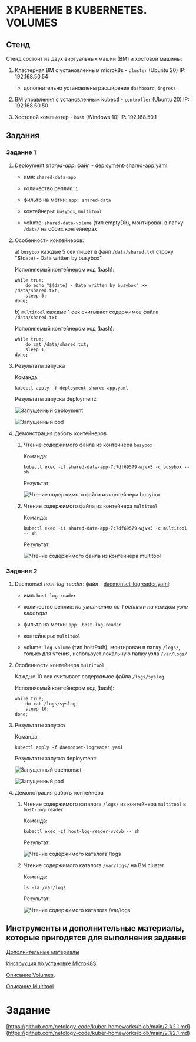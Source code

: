 # ХРАНЕНИЕ В KUBERNETES. VOLUMES

## Стенд

Стенд состоит из двух виртуальных машин (ВМ) и хостовой машины:
1. Кластерная ВМ с установленным microk8s - `cluster` (Ubuntu 20) IP: 192.168.50.54
	
	- дополнительно установлены расширения `dashboard`, `ingress`

2. ВМ управления с установленным kubectl - `controller` (Ubuntu 20) IP: 192.168.50.50
3. Хостовой компьютер - `host` (Windows 10) IP: 192.168.50.1

## Задания

### Задание 1 

1. Deployment _shared-app_: файл - [deployment-shared-app.yaml](deployment-shared-app.yaml):
	
	- имя: `shared-data-app`
	
	- количество реплик: `1`

	- фильтр на метки: `app: shared-data`

	- контейнеры: `busybox`, `multitool`

	- volume: `shared-data-volume` (тип emptyDir), монтирован в папку `/data/` на обоих контейнерах

2. Особенности контейнеров:
	
	а) `busybox` каждые 5 сек пишет в файл `/data/shared.txt` строку "$(date) - Data written by busybox"

	Исполняемый контейнером код (bash):
	```
	while true;
		do echo "$(date) - Data written by busybox" >> /data/shared.txt;
		sleep 5;
	done;
	```

	b) `multitool` каждые 1 сек считывает содержимое файла `/data/shared.txt`

	Исполняемый контейнером код (bash):
	```
	while true;
		do cat /data/shared.txt;
		sleep 1;
	done;
	```

3. Результаты запуска

	Команда:
	```
	kubectl apply -f deployment-shared-app.yaml
	```

	Результаты запуска deployment:

	![Запущенный deployment](images/shared_deploy_01.png)

	![Запущенный pod](images/shared_po_01.png)

4. Демонстрация работы контейнеров

	1. Чтение содержимого файла из контейнера `busybox`

		Команда:
		```
		kubectl exec -it shared-data-app-7c7df69579-wjvx5 -c busybox -- sh
		```

		Результат:

		![Чтение содержимого файла из контейнера busybox](images/shared_busybox_01.png)
	
	2. Чтение содержимого файла из контейнера `multitool`

		Команда:
		```
		kubectl exec -it shared-data-app-7c7df69579-wjvx5 -c multitool -- sh
		```

		Результат:

		![Чтение содержимого файла из контейнера multitool](images/shared_multitool_01.png)


### Задание 2

1. Daemonset _host-log-reader_: файл - [daemonset-logreader.yaml](daemonset-logreader.yaml):
	
	- имя: `host-log-reader`
	
	- количество реплик: _по умолчанию по 1 реплики на каждом узле кластера_

	- фильтр на метки: `app: host-log-reader`

	- контейнеры: `multitool`

	- volume: `log-volume` (тип hostPath), монтирован в папку `/logs/`, только для чтения, использует локальную папку узла `/var/logs/`

2. Особенности контейнера `multitool`

	Каждые 10 сек считывает содержимое файла `/logs/syslog`

	Исполняемый контейнером код (bash):
	```
	while true;
		do cat /logs/syslog;
		sleep 10;
	done;
	```

3. Результаты запуска

	Команда:
	```
	kubectl apply -f daemonset-logreader.yaml
	```

	Результаты запуска deployment:

	![Запущенный daemonset](images/logreader_ds_01.png)

	![Запущенный pod](images/logreader_po_01.png)

4. Демонстрация работы контейнера

	1. Чтение содержимого каталога `/logs/` из контейнера `multitool` в `host-log-reader`

		Команда:

		```
		kubectl exec -it host-log-reader-vvdvb -- sh
		```

		Результат:

		![Чтение содержимого каталога /logs](images/logreader_logs_01.png)
	
	2. Чтение содержимого каталога `/var/logs/` на ВМ cluster

		Команда:
		```
		ls -la /var/logs
		```

		Результат:

		![Чтение содержимого каталога /var/logs](images/cluster_logs_01.png)



## Инструменты и дополнительные материалы, которые пригодятся для выполнения задания

[Дополнительные материалы](https://github.com/netology-code/devkub-homeworks/tree/main/13-kubernetes-config)

[Инструкция по установке MicroK8S](https://microk8s.io/docs/getting-started).

[Описание Volumes](https://kubernetes.io/docs/concepts/storage/volumes/).

[Описание Multitool](https://github.com/wbitt/Network-MultiTool).


# Задание

[https://github.com/netology-code/kuber-homeworks/blob/main/2.1/2.1.md](https://github.com/netology-code/kuber-homeworks/blob/main/2.1/2.1.md)
